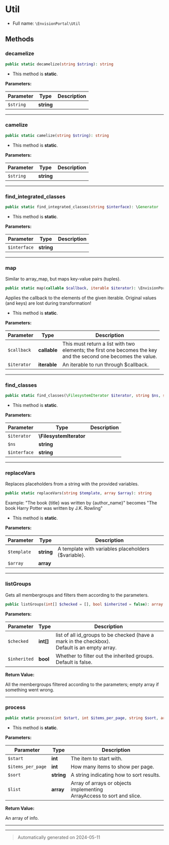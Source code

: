 # Util





* Full name: `\EnvisionPortal\Util`




## Methods


### decamelize



```php
public static decamelize(string $string): string
```



* This method is **static**.




**Parameters:**

| Parameter | Type | Description |
|-----------|------|-------------|
| `$string` | **string** |  |





***

### camelize



```php
public static camelize(string $string): string
```



* This method is **static**.




**Parameters:**

| Parameter | Type | Description |
|-----------|------|-------------|
| `$string` | **string** |  |





***

### find_integrated_classes



```php
public static find_integrated_classes(string $interface): \Generator
```



* This method is **static**.




**Parameters:**

| Parameter | Type | Description |
|-----------|------|-------------|
| `$interface` | **string** |  |





***

### map

Similar to array_map, but maps key-value pairs (tuples).

```php
public static map(callable $callback, iterable $iterator): \EnvisionPortal\Generator
```

Applies the callback to the elements of the given iterable.
Original values (and keys) are lost during transformation!

* This method is **static**.




**Parameters:**

| Parameter | Type | Description |
|-----------|------|-------------|
| `$callback` | **callable** | This must return a list with two<br />elements; the first one becomes the key<br />and the second one becomes the value. |
| `$iterator` | **iterable** | An iterable to run through $callback. |





***

### find_classes



```php
public static find_classes(\FilesystemIterator $iterator, string $ns, string $interface): \Generator
```



* This method is **static**.




**Parameters:**

| Parameter | Type | Description |
|-----------|------|-------------|
| `$iterator` | **\FilesystemIterator** |  |
| `$ns` | **string** |  |
| `$interface` | **string** |  |





***

### replaceVars

Replaces placeholders from a string with the provided variables.

```php
public static replaceVars(string $template, array $array): string
```

Example:
"The book {title} was written by {author_name}" becomes "The book Harry Potter was written by J.K. Rowling"

* This method is **static**.




**Parameters:**

| Parameter | Type | Description |
|-----------|------|-------------|
| `$template` | **string** | A template with variables placeholders {$variable}. |
| `$array` | **array** |  |





***

### listGroups

Gets all membergroups and filters them according to the parameters.

```php
public listGroups(int[] $checked = [], bool $inherited = false): array
```








**Parameters:**

| Parameter | Type | Description |
|-----------|------|-------------|
| `$checked` | **int[]** | list of all id_groups to be checked (have a mark in the checkbox).<br />Default is an empty array. |
| `$inherited` | **bool** | Whether to filter out the inherited groups. Default is false. |


**Return Value:**

All the membergroups filtered according to the parameters; empty array if something went wrong.




***

### process



```php
public static process(int $start, int $items_per_page, string $sort, array $list): array
```



* This method is **static**.




**Parameters:**

| Parameter | Type | Description |
|-----------|------|-------------|
| `$start` | **int** | The item to start with. |
| `$items_per_page` | **int** | How many items to show per page. |
| `$sort` | **string** | A string indicating how to sort results. |
| `$list` | **array** | Array of arrays or objects implementing<br />ArrayAccess to sort and slice. |


**Return Value:**

An array of info.




***


***
> Automatically generated on 2024-05-11
